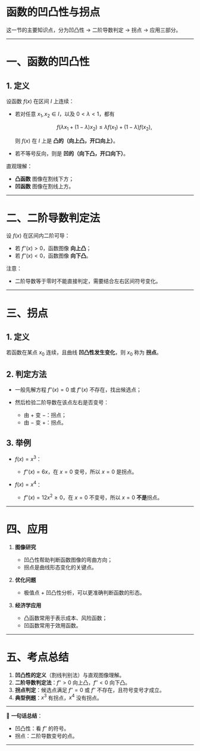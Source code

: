 # 函数的凹凸性与拐点
这一节的主要知识点，分为凹凸性 → 二阶导数判定 → 拐点 → 应用三部分。

---

# 一、函数的凹凸性

## 1. 定义

设函数 $f(x)$ 在区间 $I$ 上连续：

* 若对任意 $x_1,x_2 \in I$，以及 $0<\lambda<1$，都有

  $$
  f(\lambda x_1+(1-\lambda)x_2) \le \lambda f(x_1)+(1-\lambda)f(x_2),
  $$

  则 $f(x)$ 在 $I$ 上是 **凸的（向上凸，开口向上）**。

* 若不等号反向，则是 **凹的（向下凸，开口向下）**。

直观理解：

* **凸函数** 图像在割线下方；
* **凹函数** 图像在割线上方。

---

# 二、二阶导数判定法

设 $f(x)$ 在区间内二阶可导：

* 若 $f''(x) > 0$，函数图像 **向上凸**；
* 若 $f''(x) < 0$，函数图像 **向下凸**。

注意：

* 二阶导数等于零时不能直接判定，需要结合左右区间符号变化。

---

# 三、拐点

## 1. 定义

若函数在某点 $x_0$ 连续，且曲线 **凹凸性发生变化**，则 $x_0$ 称为 **拐点**。

## 2. 判定方法

* 一般先解方程 $f''(x)=0$ 或 $f''(x)$ 不存在，找出候选点；
* 然后检验二阶导数在该点左右是否变号：

  * 由 $+$ 变 $-$：拐点；
  * 由 $-$ 变 $+$：拐点。

## 3. 举例

* $f(x)=x^3$：

  * $f''(x)=6x$，在 $x=0$ 变号，所以 $x=0$ 是拐点。
* $f(x)=x^4$：

  * $f''(x)=12x^2\ge 0$，在 $x=0$ 不变号，所以 $x=0$ **不是**拐点。

---

# 四、应用

1. **图像研究**

   * 凹凸性帮助判断函数图像的弯曲方向；
   * 拐点是曲线形态变化的关键点。

2. **优化问题**

   * 极值点 + 凹凸性分析，可以更准确判断函数的形态。

3. **经济学应用**

   * 凸函数常用于表示成本、风险函数；
   * 凹函数常用于效用函数。

---

# 五、考点总结

1. **凹凸性的定义**（割线判别法）与直观图像理解。
2. **二阶导数判定法**：$f''>0$ 向上凸，$f''<0$ 向下凸。
3. **拐点判定**：候选点满足 $f''=0$ 或 $f''$ 不存在，且符号变号才成立。
4. **典型例题**：$x^3$ 有拐点，$x^4$ 没有拐点。

---

📌 **一句话总结**：

* 凹凸性：看 $f''$ 的符号。
* 拐点：二阶导数变号的点。

---


